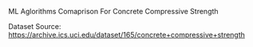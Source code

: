 ML Aglorithms Comaprison For Concrete Compressive Strength

Dataset Source: https://archive.ics.uci.edu/dataset/165/concrete+compressive+strength
